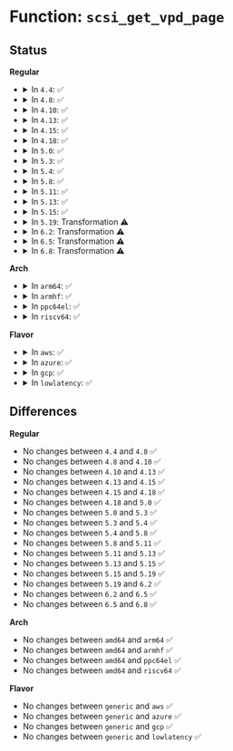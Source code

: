 # Function: <code>scsi_get_vpd_page</code>

## Status
<b>Regular</b>
<ul>
<li>
<details>
<summary>In <code>4.4</code>: ✅</summary>

```c
int scsi_get_vpd_page(struct scsi_device *sdev, u8 page, unsigned char *buf, int buf_len);
```

**Collision:** Unique Global

**Inline:** No

**Transformation:** False

**Instances:**

```
In drivers/scsi/scsi.c (ffffffff815a64f0)
Location: drivers/scsi/scsi.c:731
Inline: False
Direct callers:
  - drivers/scsi/sd.c:sd_revalidate_disk
  - drivers/scsi/sd.c:sd_revalidate_disk
  - drivers/scsi/sd.c:sd_revalidate_disk
  - drivers/scsi/sd.c:sd_revalidate_disk
```
**Symbols:**

```
ffffffff815a64f0-ffffffff815a65a7: scsi_get_vpd_page (STB_GLOBAL)
```
</details>
</li>
<li>
<details>
<summary>In <code>4.8</code>: ✅</summary>

```c
int scsi_get_vpd_page(struct scsi_device *sdev, u8 page, unsigned char *buf, int buf_len);
```

**Collision:** Unique Global

**Inline:** No

**Transformation:** False

**Instances:**

```
In drivers/scsi/scsi.c (ffffffff815fe780)
Location: drivers/scsi/scsi.c:731
Inline: False
Direct callers:
  - drivers/scsi/sd.c:sd_revalidate_disk
  - drivers/scsi/sd.c:sd_revalidate_disk
  - drivers/scsi/sd.c:sd_revalidate_disk
  - drivers/scsi/sd.c:sd_revalidate_disk
```
**Symbols:**

```
ffffffff815fe780-ffffffff815fe83e: scsi_get_vpd_page (STB_GLOBAL)
```
</details>
</li>
<li>
<details>
<summary>In <code>4.10</code>: ✅</summary>

```c
int scsi_get_vpd_page(struct scsi_device *sdev, u8 page, unsigned char *buf, int buf_len);
```

**Collision:** Unique Global

**Inline:** No

**Transformation:** False

**Instances:**

```
In drivers/scsi/scsi.c (ffffffff8162ddc0)
Location: drivers/scsi/scsi.c:734
Inline: False
Direct callers:
  - drivers/scsi/sd.c:sd_revalidate_disk
  - drivers/scsi/sd.c:sd_revalidate_disk
  - drivers/scsi/sd.c:sd_revalidate_disk
  - drivers/scsi/sd.c:sd_revalidate_disk
  - drivers/scsi/sd_zbc.c:sd_zbc_read_zones
```
**Symbols:**

```
ffffffff8162ddc0-ffffffff8162de7e: scsi_get_vpd_page (STB_GLOBAL)
```
</details>
</li>
<li>
<details>
<summary>In <code>4.13</code>: ✅</summary>

```c
int scsi_get_vpd_page(struct scsi_device *sdev, u8 page, unsigned char *buf, int buf_len);
```

**Collision:** Unique Global

**Inline:** No

**Transformation:** False

**Instances:**

```
In drivers/scsi/scsi.c (ffffffff816431e0)
Location: drivers/scsi/scsi.c:375
Inline: False
Direct callers:
  - drivers/scsi/sd.c:sd_revalidate_disk
  - drivers/scsi/sd.c:sd_revalidate_disk
  - drivers/scsi/sd.c:sd_revalidate_disk
  - drivers/scsi/sd.c:sd_revalidate_disk
  - drivers/scsi/sd_zbc.c:sd_zbc_read_zones
```
**Symbols:**

```
ffffffff816431e0-ffffffff81643295: scsi_get_vpd_page (STB_GLOBAL)
```
</details>
</li>
<li>
<details>
<summary>In <code>4.15</code>: ✅</summary>

```c
int scsi_get_vpd_page(struct scsi_device *sdev, u8 page, unsigned char *buf, int buf_len);
```

**Collision:** Unique Global

**Inline:** No

**Transformation:** False

**Instances:**

```
In drivers/scsi/scsi.c (ffffffff816ac1f0)
Location: drivers/scsi/scsi.c:375
Inline: False
Direct callers:
  - drivers/scsi/sd.c:sd_revalidate_disk
  - drivers/scsi/sd.c:sd_revalidate_disk
  - drivers/scsi/sd.c:sd_revalidate_disk
  - drivers/scsi/sd.c:sd_revalidate_disk
  - drivers/scsi/sd_zbc.c:sd_zbc_read_zones
```
**Symbols:**

```
ffffffff816ac1f0-ffffffff816ac2a5: scsi_get_vpd_page (STB_GLOBAL)
```
</details>
</li>
<li>
<details>
<summary>In <code>4.18</code>: ✅</summary>

```c
int scsi_get_vpd_page(struct scsi_device *sdev, u8 page, unsigned char *buf, int buf_len);
```

**Collision:** Unique Global

**Inline:** No

**Transformation:** False

**Instances:**

```
In drivers/scsi/scsi.c (ffffffff816e8720)
Location: drivers/scsi/scsi.c:375
Inline: False
Direct callers:
  - drivers/scsi/sd.c:sd_revalidate_disk
  - drivers/scsi/sd.c:sd_revalidate_disk
  - drivers/scsi/sd.c:sd_revalidate_disk
  - drivers/scsi/sd.c:sd_revalidate_disk
  - drivers/scsi/sd_zbc.c:sd_zbc_read_zones
```
**Symbols:**

```
ffffffff816e8720-ffffffff816e87dc: scsi_get_vpd_page (STB_GLOBAL)
```
</details>
</li>
<li>
<details>
<summary>In <code>5.0</code>: ✅</summary>

```c
int scsi_get_vpd_page(struct scsi_device *sdev, u8 page, unsigned char *buf, int buf_len);
```

**Collision:** Unique Global

**Inline:** No

**Transformation:** False

**Instances:**

```
In drivers/scsi/scsi.c (ffffffff8170c220)
Location: drivers/scsi/scsi.c:375
Inline: False
Direct callers:
  - drivers/scsi/sd.c:sd_revalidate_disk
  - drivers/scsi/sd.c:sd_revalidate_disk
  - drivers/scsi/sd.c:sd_revalidate_disk
  - drivers/scsi/sd.c:sd_revalidate_disk
  - drivers/scsi/sd_zbc.c:sd_zbc_read_zones
```
**Symbols:**

```
ffffffff8170c220-ffffffff8170c2dc: scsi_get_vpd_page (STB_GLOBAL)
```
</details>
</li>
<li>
<details>
<summary>In <code>5.3</code>: ✅</summary>

```c
int scsi_get_vpd_page(struct scsi_device *sdev, u8 page, unsigned char *buf, int buf_len);
```

**Collision:** Unique Global

**Inline:** No

**Transformation:** False

**Instances:**

```
In drivers/scsi/scsi.c (ffffffff81747950)
Location: drivers/scsi/scsi.c:355
Inline: False
Direct callers:
  - drivers/scsi/sd.c:sd_revalidate_disk
  - drivers/scsi/sd.c:sd_revalidate_disk
  - drivers/scsi/sd.c:sd_revalidate_disk
  - drivers/scsi/sd.c:sd_revalidate_disk
  - drivers/scsi/sd_zbc.c:sd_zbc_read_zones
```
**Symbols:**

```
ffffffff81747950-ffffffff81747a04: scsi_get_vpd_page (STB_GLOBAL)
```
</details>
</li>
<li>
<details>
<summary>In <code>5.4</code>: ✅</summary>

```c
int scsi_get_vpd_page(struct scsi_device *sdev, u8 page, unsigned char *buf, int buf_len);
```

**Collision:** Unique Global

**Inline:** No

**Transformation:** False

**Instances:**

```
In drivers/scsi/scsi.c (ffffffff8176baa0)
Location: drivers/scsi/scsi.c:355
Inline: False
Direct callers:
  - drivers/scsi/sd.c:sd_revalidate_disk
  - drivers/scsi/sd.c:sd_revalidate_disk
  - drivers/scsi/sd.c:sd_revalidate_disk
  - drivers/scsi/sd.c:sd_revalidate_disk
  - drivers/scsi/sd_zbc.c:sd_zbc_read_zones
```
**Symbols:**

```
ffffffff8176baa0-ffffffff8176bb54: scsi_get_vpd_page (STB_GLOBAL)
```
</details>
</li>
<li>
<details>
<summary>In <code>5.8</code>: ✅</summary>

```c
int scsi_get_vpd_page(struct scsi_device *sdev, u8 page, unsigned char *buf, int buf_len);
```

**Collision:** Unique Global

**Inline:** No

**Transformation:** False

**Instances:**

```
In drivers/scsi/scsi.c (ffffffff8182dd70)
Location: drivers/scsi/scsi.c:341
Inline: False
Direct callers:
  - drivers/scsi/sd.c:sd_revalidate_disk
  - drivers/scsi/sd.c:sd_read_write_same
  - drivers/scsi/sd.c:sd_read_block_characteristics
  - drivers/scsi/sd.c:sd_read_block_limits
  - drivers/scsi/sd_zbc.c:sd_zbc_check_zoned_characteristics
```
**Symbols:**

```
ffffffff8182dd70-ffffffff8182de21: scsi_get_vpd_page (STB_GLOBAL)
```
</details>
</li>
<li>
<details>
<summary>In <code>5.11</code>: ✅</summary>

```c
int scsi_get_vpd_page(struct scsi_device *sdev, u8 page, unsigned char *buf, int buf_len);
```

**Collision:** Unique Global

**Inline:** No

**Transformation:** False

**Instances:**

```
In drivers/scsi/scsi.c (ffffffff8183edb0)
Location: drivers/scsi/scsi.c:341
Inline: False
Direct callers:
  - drivers/scsi/sd.c:sd_read_write_same
  - drivers/scsi/sd.c:sd_read_block_characteristics
  - drivers/scsi/sd.c:sd_read_block_limits
  - drivers/scsi/sd_zbc.c:sd_zbc_check_zoned_characteristics
```
**Symbols:**

```
ffffffff8183edb0-ffffffff8183ee61: scsi_get_vpd_page (STB_GLOBAL)
```
</details>
</li>
<li>
<details>
<summary>In <code>5.13</code>: ✅</summary>

```c
int scsi_get_vpd_page(struct scsi_device *sdev, u8 page, unsigned char *buf, int buf_len);
```

**Collision:** Unique Global

**Inline:** No

**Transformation:** False

**Instances:**

```
In drivers/scsi/scsi.c (ffffffff81821fc0)
Location: drivers/scsi/scsi.c:354
Inline: False
Direct callers:
  - drivers/scsi/sd.c:sd_read_block_characteristics
  - drivers/scsi/sd.c:sd_read_block_limits
  - drivers/scsi/sd_zbc.c:sd_zbc_read_zones
```
**Symbols:**

```
ffffffff81821fc0-ffffffff81822071: scsi_get_vpd_page (STB_GLOBAL)
```
</details>
</li>
<li>
<details>
<summary>In <code>5.15</code>: ✅</summary>

```c
int scsi_get_vpd_page(struct scsi_device *sdev, u8 page, unsigned char *buf, int buf_len);
```

**Collision:** Unique Global

**Inline:** No

**Transformation:** False

**Instances:**

```
In drivers/scsi/scsi.c (ffffffff818ac900)
Location: drivers/scsi/scsi.c:347
Inline: False
Direct callers:
  - drivers/scsi/sd.c:sd_read_block_characteristics
  - drivers/scsi/sd.c:sd_read_block_limits
  - drivers/scsi/sd_zbc.c:sd_zbc_read_zones
```
**Symbols:**

```
ffffffff818ac900-ffffffff818ac9b1: scsi_get_vpd_page (STB_GLOBAL)
```
</details>
</li>
<li>
<details>
<summary>In <code>5.19</code>: Transformation ⚠️</summary>

```c
int scsi_get_vpd_page(struct scsi_device *sdev, u8 page, unsigned char *buf, int buf_len);
```

**Collision:** Unique Global

**Inline:** No

**Transformation:** True

**Instances:**

```
In drivers/scsi/scsi.c (0)
Location: drivers/scsi/scsi.c:362
Inline: False
Direct callers:
  - drivers/scsi/sd.c:sd_read_cpr
  - drivers/scsi/sd_zbc.c:sd_zbc_check_zoned_characteristics
```
**Symbols:**

```
ffffffff81ed4cca-ffffffff81ed4d14: scsi_get_vpd_page.cold (STB_LOCAL)
ffffffff819f7f10-ffffffff819f7fd4: scsi_get_vpd_page (STB_GLOBAL)
```
</details>
</li>
<li>
<details>
<summary>In <code>6.2</code>: Transformation ⚠️</summary>

```c
int scsi_get_vpd_page(struct scsi_device *sdev, u8 page, unsigned char *buf, int buf_len);
```

**Collision:** Unique Global

**Inline:** No

**Transformation:** True

**Instances:**

```
In drivers/scsi/scsi.c (0)
Location: drivers/scsi/scsi.c:362
Inline: False
Direct callers:
  - drivers/scsi/sd.c:sd_read_cpr
  - drivers/scsi/sd_zbc.c:sd_zbc_check_zoned_characteristics
```
**Symbols:**

```
ffffffff8209b9d8-ffffffff8209b9f3: scsi_get_vpd_page.cold (STB_LOCAL)
ffffffff81b75830-ffffffff81b7593a: scsi_get_vpd_page (STB_GLOBAL)
```
</details>
</li>
<li>
<details>
<summary>In <code>6.5</code>: Transformation ⚠️</summary>

```c
int scsi_get_vpd_page(struct scsi_device *sdev, u8 page, unsigned char *buf, int buf_len);
```

**Collision:** Unique Global

**Inline:** No

**Transformation:** True

**Instances:**

```
In drivers/scsi/scsi.c (0)
Location: drivers/scsi/scsi.c:372
Inline: False
Direct callers:
  - drivers/scsi/sd.c:sd_read_cpr
  - drivers/scsi/sd_zbc.c:sd_zbc_check_zoned_characteristics
```
**Symbols:**

```
ffffffff8211c86f-ffffffff8211c88a: scsi_get_vpd_page.cold (STB_LOCAL)
ffffffff81bc9160-ffffffff81bc926a: scsi_get_vpd_page (STB_GLOBAL)
```
</details>
</li>
<li>
<details>
<summary>In <code>6.8</code>: Transformation ⚠️</summary>

```c
int scsi_get_vpd_page(struct scsi_device *sdev, u8 page, unsigned char *buf, int buf_len);
```

**Collision:** Unique Global

**Inline:** No

**Transformation:** True

**Instances:**

```
In drivers/scsi/scsi.c (0)
Location: drivers/scsi/scsi.c:390
Inline: False
Direct callers:
  - drivers/scsi/sd.c:sd_read_cpr
  - drivers/scsi/sd_zbc.c:sd_zbc_check_zoned_characteristics
```
**Symbols:**

```
ffffffff821fa6fe-ffffffff821fa719: scsi_get_vpd_page.cold (STB_LOCAL)
ffffffff81c1d590-ffffffff81c1d69a: scsi_get_vpd_page (STB_GLOBAL)
```
</details>
</li>
</ul>
<b>Arch</b>
<ul>
<li>
<details>
<summary>In <code>arm64</code>: ✅</summary>

```c
int scsi_get_vpd_page(struct scsi_device *sdev, u8 page, unsigned char *buf, int buf_len);
```

**Collision:** Unique Global

**Inline:** No

**Transformation:** False

**Instances:**

```
In drivers/scsi/scsi.c (ffff80001096da18)
Location: drivers/scsi/scsi.c:355
Inline: False
Direct callers:
  - drivers/scsi/sd.c:sd_revalidate_disk
  - drivers/scsi/sd.c:sd_revalidate_disk
  - drivers/scsi/sd.c:sd_revalidate_disk
  - drivers/scsi/sd.c:sd_read_block_limits
  - drivers/scsi/sd_zbc.c:sd_zbc_read_zones
```
**Symbols:**

```
ffff80001096da18-ffff80001096dae4: scsi_get_vpd_page (STB_GLOBAL)
```
</details>
</li>
<li>
<details>
<summary>In <code>armhf</code>: ✅</summary>

```c
int scsi_get_vpd_page(struct scsi_device *sdev, u8 page, unsigned char *buf, int buf_len);
```

**Collision:** Unique Global

**Inline:** No

**Transformation:** False

**Instances:**

```
In drivers/scsi/scsi.c (c0a434ac)
Location: drivers/scsi/scsi.c:355
Inline: False
Direct callers:
  - drivers/scsi/sd.c:sd_revalidate_disk
  - drivers/scsi/sd.c:sd_revalidate_disk
  - drivers/scsi/sd.c:sd_revalidate_disk
  - drivers/scsi/sd.c:sd_revalidate_disk
  - drivers/scsi/sd_zbc.c:sd_zbc_read_zones
```
**Symbols:**

```
c0a434ac-c0a43584: scsi_get_vpd_page (STB_GLOBAL)
```
</details>
</li>
<li>
<details>
<summary>In <code>ppc64el</code>: ✅</summary>

```c
int scsi_get_vpd_page(struct scsi_device *sdev, u8 page, unsigned char *buf, int buf_len);
```

**Collision:** Unique Global

**Inline:** No

**Transformation:** False

**Instances:**

```
In drivers/scsi/scsi.c (c000000000a26d40)
Location: drivers/scsi/scsi.c:355
Inline: False
Direct callers:
  - drivers/scsi/sd.c:sd_revalidate_disk
  - drivers/scsi/sd.c:sd_revalidate_disk
  - drivers/scsi/sd.c:sd_revalidate_disk
  - drivers/scsi/sd.c:sd_revalidate_disk
  - drivers/scsi/sd_zbc.c:sd_zbc_read_zones
```
**Symbols:**

```
c000000000a26d40-c000000000a26e80: scsi_get_vpd_page (STB_GLOBAL)
```
</details>
</li>
<li>
<details>
<summary>In <code>riscv64</code>: ✅</summary>

```c
int scsi_get_vpd_page(struct scsi_device *sdev, u8 page, unsigned char *buf, int buf_len);
```

**Collision:** Unique Global

**Inline:** No

**Transformation:** False

**Instances:**

```
In drivers/scsi/scsi.c (ffffffe0005d8310)
Location: drivers/scsi/scsi.c:355
Inline: False
Direct callers:
  - drivers/scsi/sd.c:sd_revalidate_disk
  - drivers/scsi/sd.c:sd_revalidate_disk
  - drivers/scsi/sd.c:sd_revalidate_disk
  - drivers/scsi/sd.c:sd_revalidate_disk
  - drivers/scsi/sd_zbc.c:sd_zbc_read_zones
```
**Symbols:**

```
ffffffe0005d8310-ffffffe0005d83d2: scsi_get_vpd_page (STB_GLOBAL)
```
</details>
</li>
</ul>
<b>Flavor</b>
<ul>
<li>
<details>
<summary>In <code>aws</code>: ✅</summary>

```c
int scsi_get_vpd_page(struct scsi_device *sdev, u8 page, unsigned char *buf, int buf_len);
```

**Collision:** Unique Global

**Inline:** No

**Transformation:** False

**Instances:**

```
In drivers/scsi/scsi.c (ffffffff81720190)
Location: drivers/scsi/scsi.c:355
Inline: False
Direct callers:
  - drivers/scsi/sd.c:sd_revalidate_disk
  - drivers/scsi/sd.c:sd_revalidate_disk
  - drivers/scsi/sd.c:sd_revalidate_disk
  - drivers/scsi/sd.c:sd_revalidate_disk
  - drivers/scsi/sd_zbc.c:sd_zbc_read_zones
```
**Symbols:**

```
ffffffff81720190-ffffffff81720244: scsi_get_vpd_page (STB_GLOBAL)
```
</details>
</li>
<li>
<details>
<summary>In <code>azure</code>: ✅</summary>

```c
int scsi_get_vpd_page(struct scsi_device *sdev, u8 page, unsigned char *buf, int buf_len);
```

**Collision:** Unique Global

**Inline:** No

**Transformation:** False

**Instances:**

```
In drivers/scsi/scsi.c (ffffffff816f95c0)
Location: drivers/scsi/scsi.c:355
Inline: False
Direct callers:
  - drivers/scsi/sd.c:sd_revalidate_disk
  - drivers/scsi/sd.c:sd_revalidate_disk
  - drivers/scsi/sd.c:sd_revalidate_disk
  - drivers/scsi/sd.c:sd_revalidate_disk
  - drivers/scsi/sd_zbc.c:sd_zbc_read_zones
```
**Symbols:**

```
ffffffff816f95c0-ffffffff816f9674: scsi_get_vpd_page (STB_GLOBAL)
```
</details>
</li>
<li>
<details>
<summary>In <code>gcp</code>: ✅</summary>

```c
int scsi_get_vpd_page(struct scsi_device *sdev, u8 page, unsigned char *buf, int buf_len);
```

**Collision:** Unique Global

**Inline:** No

**Transformation:** False

**Instances:**

```
In drivers/scsi/scsi.c (ffffffff8175ef60)
Location: drivers/scsi/scsi.c:355
Inline: False
Direct callers:
  - drivers/scsi/sd.c:sd_revalidate_disk
  - drivers/scsi/sd.c:sd_revalidate_disk
  - drivers/scsi/sd.c:sd_revalidate_disk
  - drivers/scsi/sd.c:sd_revalidate_disk
  - drivers/scsi/sd_zbc.c:sd_zbc_read_zones
```
**Symbols:**

```
ffffffff8175ef60-ffffffff8175f014: scsi_get_vpd_page (STB_GLOBAL)
```
</details>
</li>
<li>
<details>
<summary>In <code>lowlatency</code>: ✅</summary>

```c
int scsi_get_vpd_page(struct scsi_device *sdev, u8 page, unsigned char *buf, int buf_len);
```

**Collision:** Unique Global

**Inline:** No

**Transformation:** False

**Instances:**

```
In drivers/scsi/scsi.c (ffffffff8177a5c0)
Location: drivers/scsi/scsi.c:355
Inline: False
Direct callers:
  - drivers/scsi/sd.c:sd_revalidate_disk
  - drivers/scsi/sd.c:sd_revalidate_disk
  - drivers/scsi/sd.c:sd_revalidate_disk
  - drivers/scsi/sd.c:sd_revalidate_disk
  - drivers/scsi/sd_zbc.c:sd_zbc_read_zones
```
**Symbols:**

```
ffffffff8177a5c0-ffffffff8177a674: scsi_get_vpd_page (STB_GLOBAL)
```
</details>
</li>
</ul>

## Differences
<b>Regular</b>
<ul>
<li>
No changes between <code>4.4</code> and <code>4.8</code> ✅
</li>
<li>
No changes between <code>4.8</code> and <code>4.10</code> ✅
</li>
<li>
No changes between <code>4.10</code> and <code>4.13</code> ✅
</li>
<li>
No changes between <code>4.13</code> and <code>4.15</code> ✅
</li>
<li>
No changes between <code>4.15</code> and <code>4.18</code> ✅
</li>
<li>
No changes between <code>4.18</code> and <code>5.0</code> ✅
</li>
<li>
No changes between <code>5.0</code> and <code>5.3</code> ✅
</li>
<li>
No changes between <code>5.3</code> and <code>5.4</code> ✅
</li>
<li>
No changes between <code>5.4</code> and <code>5.8</code> ✅
</li>
<li>
No changes between <code>5.8</code> and <code>5.11</code> ✅
</li>
<li>
No changes between <code>5.11</code> and <code>5.13</code> ✅
</li>
<li>
No changes between <code>5.13</code> and <code>5.15</code> ✅
</li>
<li>
No changes between <code>5.15</code> and <code>5.19</code> ✅
</li>
<li>
No changes between <code>5.19</code> and <code>6.2</code> ✅
</li>
<li>
No changes between <code>6.2</code> and <code>6.5</code> ✅
</li>
<li>
No changes between <code>6.5</code> and <code>6.8</code> ✅
</li>
</ul>
<b>Arch</b>
<ul>
<li>
No changes between <code>amd64</code> and <code>arm64</code> ✅
</li>
<li>
No changes between <code>amd64</code> and <code>armhf</code> ✅
</li>
<li>
No changes between <code>amd64</code> and <code>ppc64el</code> ✅
</li>
<li>
No changes between <code>amd64</code> and <code>riscv64</code> ✅
</li>
</ul>
<b>Flavor</b>
<ul>
<li>
No changes between <code>generic</code> and <code>aws</code> ✅
</li>
<li>
No changes between <code>generic</code> and <code>azure</code> ✅
</li>
<li>
No changes between <code>generic</code> and <code>gcp</code> ✅
</li>
<li>
No changes between <code>generic</code> and <code>lowlatency</code> ✅
</li>
</ul>
